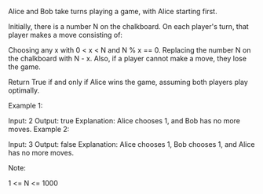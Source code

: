 Alice and Bob take turns playing a game, with Alice starting first.

Initially, there is a number N on the chalkboard. On each player's turn, that player makes a move consisting of:

Choosing any x with 0 < x < N and N % x == 0.
Replacing the number N on the chalkboard with N - x.
Also, if a player cannot make a move, they lose the game.

Return True if and only if Alice wins the game, assuming both players play optimally.

Example 1:

Input: 2
Output: true
Explanation: Alice chooses 1, and Bob has no more moves.
Example 2:

Input: 3
Output: false
Explanation: Alice chooses 1, Bob chooses 1, and Alice has no more moves.

Note:

1 <= N <= 1000
